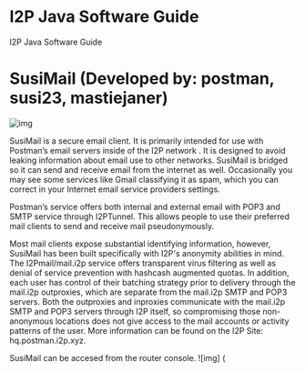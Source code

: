 # I2P Java Software Guide
I2P Java Software Guide

# SusiMail (Developed by: postman, susi23, mastiejaner)
![img](https://user-images.githubusercontent.com/50714166/188678059-289fe956-9c27-495a-bae2-7158ac010b84.png)

SusiMail is a secure email client. It is primarily intended for use with Postman’s email servers inside of the I2P network . It is designed to avoid leaking information about email use to other networks. SusiMail is bridged so it can send and receive email from the internet as well. Occasionally you may see some services like Gmail classifying it as spam, which you can correct in your Internet email service providers settings.

Postman’s service offers both internal and external email with POP3 and SMTP service through I2PTunnel. This allows people to use their preferred mail clients to send and receive mail pseudonymously.

Most mail clients expose substantial identifying information, however, SusiMail has been built specifically with I2P's anonymity abilities in mind. The I2Pmail/mail.i2p service offers transparent virus filtering as well as denial of service prevention with hashcash augmented quotas.
In addition, each user has control of their batching strategy prior to delivery through the mail.i2p outproxies, which are separate from the mail.i2p SMTP and POP3 servers. Both the outproxies and inproxies communicate with the mail.i2p SMTP and POP3 servers through I2P itself, so compromising those non-anonymous locations does not give access to the mail accounts or activity patterns of the user. More information can be found on the I2P Site: hq.postman.i2p.xyz.

SusiMail can be accesed from the router console. 
![img] (
